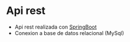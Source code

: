 # Api rest
- Api rest realizada con [SpringBoot](https://spring.io/projects/spring-boot)
- Conexion a base de datos relacional (MySql)
